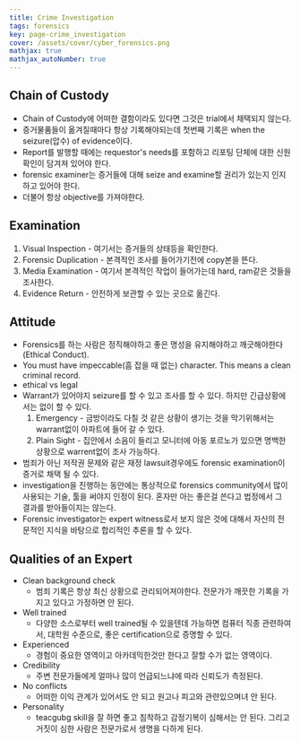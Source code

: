 ```yaml
---
title: Crime Investigation
tags: forensics
key: page-crime_investigation
cover: /assets/cover/cyber_forensics.png
mathjax: true
mathjax_autoNumber: true
---
```


## Chain of Custody 
* Chain of Custody에 어떠한 결함이라도 있다면 그것은 trial에서 채택되지 않는다.
* 증거물품들이 옮겨질때마다 항상 기록해야되는데 첫번째 기록은 when the seizure(압수) of evidence이다.
* Report를 발행할 때에는 requestor's needs를 포함하고 리포팅 단체에 대한 신원 확인이 담겨져 있어야 한다.
* forensic examiner는 증거들에 대해 seize and examine할 권리가 있는지 인지하고 있어야 한다.
* 더불어 항상 objective를 가져야한다.

## Examination
1. Visual Inspection - 여기서는 증거들의 상태등을 확인한다.
1. Forensic Duplication - 본격적인 조사를 들어가기전에 copy본을 뜬다.
1. Media Examination - 여기서 본격적인 작업이 들어가는데 hard, ram같은 것들을 조사한다.
1. Evidence Return - 안전하게 보관할 수 있는 곳으로 옮긴다.

## Attitude
* Forensics를 하는 사람은 정직해야하고 좋은 명성을 유지해야하고 깨긋해야한다(Ethical Conduct).
* You must have impeccable(흠 잡을 때 없는) character. This means a clean criminal record.
* ethical vs legal
* Warrant가 있어야지 seizure를 할 수 있고 조사를 할 수 있다. 하지만 긴급상황에서는 없이 할 수 있다.
    1. Emergency - 금방이라도 다칠 것 같은 상황이 생기는 것을 막기위해서는 warrant없이 아파트에 들어 갈 수 있다.
    1. Plain Sight - 집안에서 소음이 들리고 모니터에 아동 포르노가 있으면 명백한 상황으로 warrent없이 조사 가능하다.
* 범죄가 아닌 저작권 문제와 같은 재정 lawsuit경우에도 forensic examination이 증거로 채택 될 수 있다.
* investigation을 진행하는 동안에는 통상적으로 forensics community에서 많이 사용되는 기술, 툴을 써야지 인정이 된다. 혼자만 아는 좋은걸 쓴다고 법정에서 그 결과를 받아들이지는 않는다.
* Forensic investigator는 expert witness로서 보지 않은 것에 대해서 자신의 전문적인 지식을 바탕으로 합리적인 추론을 할 수 있다.

## Qualities of an Expert
* Clean background check
    * 범죄 기록은 항상 최신 상황으로 관리되어져야한다. 전문가가 깨끗한 기록을 가지고 있다고 가정하면 안 된다.
* Well trained
    * 다양한 소스로부터 well trained될 수 있을텐데 가능하면 컴퓨터 직종 관련하여서, 대학원 수준으로, 좋은 certification으로 증명할 수 있다.
* Experienced
    * 경험이 중요한 영역이고 아카데믹한것만 한다고 잘할 수가 없는 영역이다.
* Credibility
    * 주변 전문가들에게 얼마나 많이 언급되느냐에 따라 신뢰도가 측정된다.
* No conflicts
    * 어떠한 이익 관계가 있어서도 안 되고 원고나 피고와 관련있으며녀 안 된다.
* Personality
    * teacgubg skill을 잘 하면 좋고 침착하고 감정기복이 심해서는 안 된다. 그리고 거짓이 심한 사람은 전문가로서 생명을 다하게 된다.